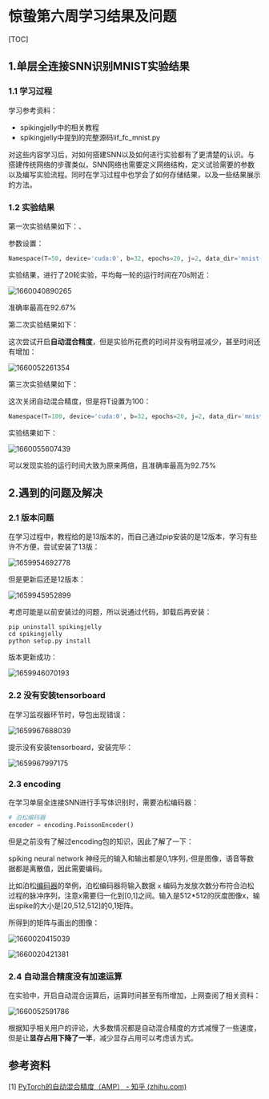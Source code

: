 # 惊蛰第六周学习结果及问题

[TOC]

## 1.单层全连接SNN识别MNIST实验结果

### 1.1 学习过程

学习参考资料：

- spikingjelly中的相关教程
- spikingjelly中提到的完整源码lif_fc_mnist.py

对这些内容学习后，对如何搭建SNN以及如何进行实验都有了更清楚的认识。与搭建传统网络的步骤类似，SNN网络也需要定义网络结构，定义试验需要的参数以及编写实验流程。同时在学习过程中也学会了如何存储结果，以及一些结果展示的方法。

### 1.2 实验结果

第一次实验结果如下：、

参数设置：

```python
Namespace(T=50, device='cuda:0', b=32, epochs=20, j=2, data_dir='mnist-data', out_dir='./logs', resume=None, amp=False, opt='adam', momentum=0.9, lr=0.001, tau=2.0)
```

实验结果，进行了20轮实验，平均每一轮的运行时间在70s附近：

![1660040890265](https://github.com/LinkWithMe/summerHW/blob/main/Week8/image/13)

准确率最高在92.67%

第二次实验结果如下：

这次尝试开启**自动混合精度**，但是实验所花费的时间并没有明显减少，甚至时间还有增加：

![1660052261354](https://github.com/LinkWithMe/summerHW/blob/main/Week8/image/14)

第三次实验结果如下：

这次关闭自动混合精度，但是将T设置为100：

```python
Namespace(T=100, device='cuda:0', b=32, epochs=20, j=2, data_dir='mnist-data', out_dir='./logs', resume=None, amp=False, opt='adam', momentum=0.9, lr=0.001, tau=2.0)
```

实验结果如下：

![1660055607439](https://github.com/LinkWithMe/summerHW/blob/main/Week8/image/15)

可以发现实验的运行时间大致为原来两倍，且准确率最高为92.75%

## 2.遇到的问题及解决

### 2.1 版本问题

在学习过程中，教程给的是13版本的，而自己通过pip安装的是12版本，学习有些许不方便，尝试安装了13版：

![1659954692778](https://github.com/LinkWithMe/summerHW/blob/main/Week8/image/16)

但是更新后还是12版本：

![1659945952899](https://github.com/LinkWithMe/summerHW/blob/main/Week8/image/17)

考虑可能是以前安装过的问题，所以说通过代码，卸载后再安装：

```
pip uninstall spikingjelly
cd spikingjelly
python setup.py install
```

版本更新成功：

![1659946070193](https://github.com/LinkWithMe/summerHW/blob/main/Week8/image/18)

### 2.2 没有安装tensorboard

在学习监视器环节时，导包出现错误：

![1659967688039](https://github.com/LinkWithMe/summerHW/blob/main/Week8/image/19)

提示没有安装tensorboard，安装完毕：

![1659967997175](https://github.com/LinkWithMe/summerHW/blob/main/Week8/image/20)

### 2.3 encoding

在学习单层全连接SNN进行手写体识别时，需要泊松编码器：

```python
# 泊松编码器
encoder = encoding.PoissonEncoder()
```

但是之前没有了解过encoding包的知识，因此了解了一下：

spiking neural network 神经元的输入和输出都是0,1序列，·但是图像，语音等数据都是离散值，因此需要编码。

比如泊松[编码器](https://so.csdn.net/so/search?q=编码器&spm=1001.2101.3001.7020)的举例，泊松编码器将输入数据 `x` 编码为发放次数分布符合泊松过程的脉冲序列，注意x需要归一化到[0,1]之间。输入是512*512的灰度图像x，输出spike的大小是[20,512,512]的0,1矩阵。

所得到的矩阵与画出的图像：

![1660020415039](https://github.com/LinkWithMe/summerHW/blob/main/Week8/image/21)

![1660020421381](https://github.com/LinkWithMe/summerHW/blob/main/Week8/image/22)

### 2.4 自动混合精度没有加速运算

在实验中，开启自动混合运算后，运算时间甚至有所增加，上网查阅了相关资料：

![1660052591786](https://github.com/LinkWithMe/summerHW/blob/main/Week8/image/plus_1)

根据知乎相关用户的评论，大多数情况都是自动混合精度的方式减慢了一些速度，但是让**显存占用下降了一半**，减少显存占用可以考虑该方式。

## 参考资料

[1]  [PyTorch的自动混合精度（AMP） - 知乎 (zhihu.com)](https://zhuanlan.zhihu.com/p/165152789) 
